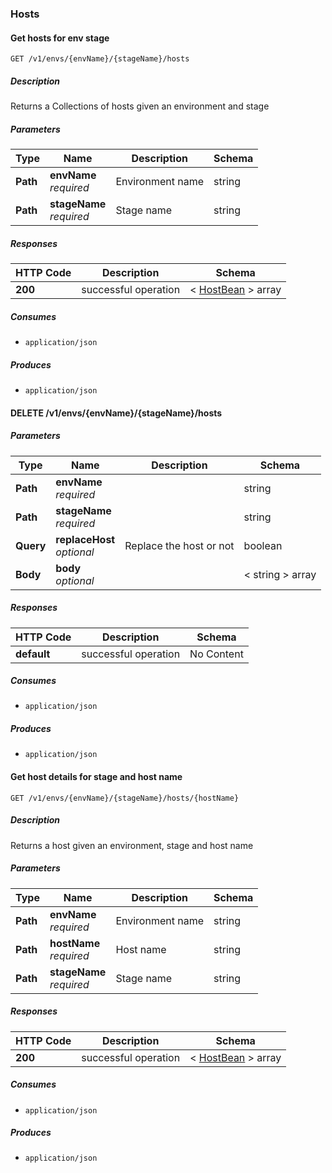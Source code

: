 ### Hosts

<a name="get_11"></a>
#### Get hosts for env stage
```
GET /v1/envs/{envName}/{stageName}/hosts
```


##### Description
Returns a Collections of hosts given an environment and stage


##### Parameters

|Type|Name|Description|Schema|
|---|---|---|---|
|**Path**|**envName**  <br>*required*|Environment name|string|
|**Path**|**stageName**  <br>*required*|Stage name|string|


##### Responses

|HTTP Code|Description|Schema|
|---|---|---|
|**200**|successful operation|< [HostBean](#hostbean) > array|


##### Consumes

* `application/json`


##### Produces

* `application/json`


<a name="stopserviceonhost"></a>
#### DELETE /v1/envs/{envName}/{stageName}/hosts

##### Parameters

|Type|Name|Description|Schema|
|---|---|---|---|
|**Path**|**envName**  <br>*required*||string|
|**Path**|**stageName**  <br>*required*||string|
|**Query**|**replaceHost**  <br>*optional*|Replace the host or not|boolean|
|**Body**|**body**  <br>*optional*||< string > array|


##### Responses

|HTTP Code|Description|Schema|
|---|---|---|
|**default**|successful operation|No Content|


##### Consumes

* `application/json`


##### Produces

* `application/json`


<a name="gethostbyhostname"></a>
#### Get host details for stage and host name
```
GET /v1/envs/{envName}/{stageName}/hosts/{hostName}
```


##### Description
Returns a host given an environment, stage and host name


##### Parameters

|Type|Name|Description|Schema|
|---|---|---|---|
|**Path**|**envName**  <br>*required*|Environment name|string|
|**Path**|**hostName**  <br>*required*|Host name|string|
|**Path**|**stageName**  <br>*required*|Stage name|string|


##### Responses

|HTTP Code|Description|Schema|
|---|---|---|
|**200**|successful operation|< [HostBean](#hostbean) > array|


##### Consumes

* `application/json`


##### Produces

* `application/json`


<a name="hosts-tags_resource"></a>
